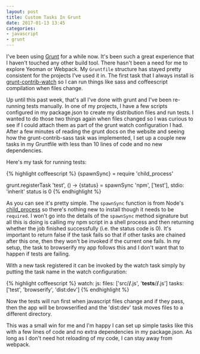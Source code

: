 ```yaml
---
layout: post
title: Custom Tasks In Grunt
date: 2017-01-13 13:45
categories:
- javascript
- grunt
---
```


I've been using [Grunt](https://github.com/gruntjs/grunt) for a while now. It's been such a great experience that I haven't touched any other build tool. There hasn't been a need for me to explore Yeoman or Webpack. My `Gruntfile` structure has stayed pretty consistent for the projects I've used it in. The first task that I always install is [grunt-contrib-watch](https://github.com/gruntjs/grunt-contrib-watch) so I can run things like sass and coffeescript compilation when files change.

Up until this past week, that's all I've done with grunt and I've been re-running tests manually. In one of my projects, I have a few scripts configured in my package.json to create my distribution files and run tests. I wanted to do those two things again when files changed so I was curious to see if I could attach them as part of the grunt watch configuration I had. After a few minutes of reading the grunt docs on the website and seeing how the grunt-contrib-sass task was implemented, I set up a couple new tasks in my Gruntfile with less than 10 lines of code and no new dependencies.

Here's my task for running tests:

{% highlight coffeescript %}
{spawnSync} = require 'child_process'

grunt.registerTask 'test', () ->
  {status} = spawnSync 'npm', ['test'], stdio: 'inherit'
  status is 0
{% endhighlight %}

As you can see it's pretty simple. The `spawnSync` function is from Node's [child_process](https://nodejs.org/api/child_process.html) so there's nothing new to install though it needs to be `required`. I won't go into the details of the `spawnSync` method signature but all this is doing is calling my npm script in a shell process and then returning whether the job finished successfully (i.e. the status code is 0). It's important to return false if the task fails so that if other tasks are chained after this one, then they won't be invoked if the current one fails. In my setup, the task to browserify my app follows this and I don't want that to happen if tests are failing.

With a new task registered it can be invoked by the watch task simply by putting the task name in the watch configuration:

{% highlight coffeescript %}
watch:
  js:
    files: ['src/**/**.js', '__tests__/**/**.js']
    tasks: ['test', 'browserify', 'dist:dev']
{% endhighlight %}

Now the tests will run first when javascript files change and if they pass, then the app will be browserified and the 'dist:dev' task moves files to a different directory.

This was a small win for me and I'm happy I can set up simple tasks like this with a few lines of code and no extra dependencies in my package.json. As long as I don't need hot reloading of my code, I can stay away from webpack.
